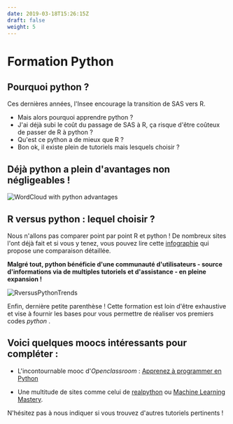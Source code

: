 ```yaml
---
date: 2019-03-18T15:26:15Z
draft: false
weight: 5
---
```


# Formation Python

## Pourquoi python ?

Ces dernières années, l'Insee encourage la transition de SAS vers R. 

* Mais alors pourquoi apprendre python ? 
* J'ai déjà subi le coût du passage de SAS à R, ça risque d'être coûteux de passer de R à python ?
* Qu'est ce python a de mieux que R ?
* Bon ok, il existe plein de tutoriels mais lesquels choisir ?

## Déjà python a plein d'avantages non négligeables !

![WordCloud with python advantages](images/cloud.jpg "wordcloud")

## R versus python : lequel choisir ?

Nous n'allons pas comparer point par point R et python ! De nombreux sites l'ont déjà fait et si vous y tenez, vous pouvez lire cette <a href="http://res.cloudinary.com/dyd911kmh/image/upload/f_auto,q_auto:best/v1523009719/main-qimg-9dcf536c501455f073dfbc4e09798a51_vpijr0.png" target="_blank">infographie</a> qui propose une comparaison détaillée.

**Malgré tout, python bénéficie d'une communauté d'utilisateurs - source d'informations via de multiples tutoriels et d'assistance - en pleine expansion !**

![RversusPythonTrends](images/RversusPythonTrends.jpg "RversusPython")

Enfin, dernière petite parenthèse ! Cette formation est loin d'être exhaustive et vise à fournir les bases pour vous permettre de réaliser vos premiers codes *python* .

## Voici quelques moocs intéressants pour compléter :

* L'incontournable mooc d'*Openclassroom* : <a href="https://openclassrooms.com/fr/courses/235344-apprenez-a-programmer-en-python" target="_blank">Apprenez à programmer en Python</a>

* Une multitude de sites comme celui de <a href="https://realpython.com/" target="_blank">realpython</a>
ou <a href="https://machinelearningmastery.com/" target="_blank">Machine Learning Mastery</a>.

N'hésitez pas à nous indiquer si vous trouvez d'autres tutoriels pertinents !



